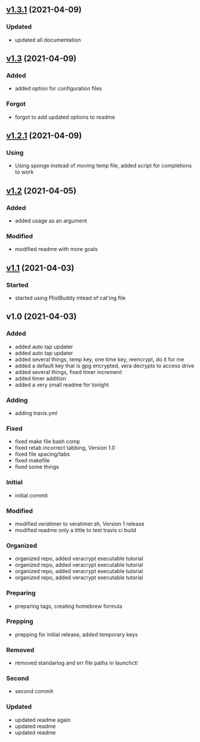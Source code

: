 
<a name="v1.3.1"></a>
## [v1.3.1](https://github.com/lmburns/pass-vera/compare/v1.3...v1.3.1) (2021-04-09)

### Updated

* updated all documentation


<a name="v1.3"></a>
## [v1.3](https://github.com/lmburns/pass-vera/compare/v1.2.1...v1.3) (2021-04-09)

### Added

* added option for configuration files

### Forgot

* forgot to add updated options to readme


<a name="v1.2.1"></a>
## [v1.2.1](https://github.com/lmburns/pass-vera/compare/v1.2...v1.2.1) (2021-04-09)

### Using

* Using sponge instead of moving temp file, added script for completions to work


<a name="v1.2"></a>
## [v1.2](https://github.com/lmburns/pass-vera/compare/v1.1...v1.2) (2021-04-05)

### Added

* added usage as an argument

### Modified

* modified readme with more goals


<a name="v1.1"></a>
## [v1.1](https://github.com/lmburns/pass-vera/compare/v1.0...v1.1) (2021-04-03)

### Started

* started using PlistBuddy intead of cat'ing file


<a name="v1.0"></a>
## v1.0 (2021-04-03)

### Added

* added auto tap updater
* added auto tap updater
* added several things, temp key, one time key, reencrypt, do it for me
* added a default key that is gpg encrypted, vera decrypts to access drive
* added several things, fixed timer increment
* added timer addition
* added a very small readme for tonight

### Adding

* adding travis.yml

### Fixed

* fixed make file bash comp
* fixed retab incorrect tabbing, Version 1.0
* fixed file spacing/tabs
* fixed makefile
* fixed some things

### Initial

* initial commit

### Modified

* modified veratimer to veratimer.sh, Version 1 release
* modified readme only a little to test travis ci build

### Organized

* organized repo, added veracrypt executable tutorial
* organized repo, added veracrypt executable tutorial
* organized repo, added veracrypt executable tutorial
* organized repo, added veracrypt executable tutorial

### Preparing

* preparing tags, creating homebrew formula

### Prepping

* prepping for initial release, added temporary keys

### Removed

* removed standarlog and err file paths in launchctl

### Second

* second commit

### Updated

* updated readme again
* updated readme
* updated readme

